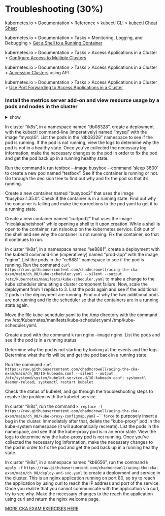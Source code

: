 # Troubleshooting (30%)

kubernetes.io > Documentation > Reference > kubectl CLI > [kubectl Cheat Sheet](https://kubernetes.io/docs/reference/kubectl/cheatsheet/)

kubernetes.io > Documentation > Tasks > Monitoring, Logging, and Debugging > [Get a Shell to a Running Container](https://kubernetes.io/docs/tasks/debug-application-cluster/get-shell-running-container/)

kubernetes.io > Documentation > Tasks > Access Applications in a Cluster > [Configure Access to Multiple Clusters](https://kubernetes.io/docs/tasks/access-application-cluster/configure-access-multiple-clusters/)

kubernetes.io > Documentation > Tasks > Access Applications in a Cluster > [Accessing Clusters](https://kubernetes.io/docs/tasks/access-application-cluster/access-cluster/) using API

kubernetes.io > Documentation > Tasks > Access Applications in a Cluster > [Use Port Forwarding to Access Applications in a Cluster](https://kubernetes.io/docs/tasks/access-application-cluster/port-forward-access-application-cluster/)

### Install the metrics server add-on and view resource usage by a pods and nodes in the cluster

<details><summary>show</summary>
<p>

```bash
# install the metrics server
kubectl apply -f https://raw.githubusercontent.com/linuxacademy/content-cka-resources/master/metrics-server-components.yaml

# verify that the metrics server is responsive
kubectl get --raw /apis/metrics.k8s.io/

# create a file named my-pod.yml
apiVersion: v1
kind: Pod
metadata:
  name: my-pod
  labels:
    app: metrics-test
spec:
  containers:
  - name: busybox
    image: radial/busyboxplus:curl
    command: ['sh', '-c', 'while true; do sleep 3600; done']

# create a pod from the my-pod.yml file
kubectl apply -f my-pod.yml

# view resources usage by the pods in the cluster
kubectl top pod

# view resource usage by the nodes in the cluster
kubectl top node
```
</p>
</details>

In cluster “ik8s”, in a namespace named “db08328”, create a deployment with the kubectl command-line (imperatively) named “mysql” with the image “mysql:8”. List the pods in the “db08328” namespace to see if the pod is running. If the pod is not running, view the logs to determine why the pod is not in a healthy state. Once you’ve collected the necessary log information, make the necessary changes to the pod in order to fix the pod and get the pod back up in a running healthy state.

Run the command k run testbox --image busybox --command 'sleep 3600' to create a new pod named “testbox”. See if the container is running or not. Go through the decision tree to find out why and fix the pod so that it’s running.

Create a new container named “busybox2” that uses the image “busybox:1.35.0”. Check if the container is in a running state. Find out why the container is failing and make the corrections to the pod yaml to get it to a running state.

Create a new container named “curlpod2” that uses the image “nicolaka/netshoot” while opening a shell to it upon creation. While a shell is open to the container, run nslookup on the kubernetes service. Exit out of the shell and see why the container is not running. Fix the container, so that it continues to run.

In cluster “ik8s”, in a namespace named “ee8881”, create a deployment with the kubectl command-line (imperatively) named “prod-app” with the image “nginx”. List the pods in the “ee8881” namespace to see if the pod is running. Run the command `curl https://raw.githubusercontent.com/chadmcrowell/acing-the-cka-exam/main/ch_08/kube-scheduler.yaml --silent --output /etc/kubernetes/manifests/kube-scheduler.yaml` to make a change to the kube scheduler simulating a cluster component failure. Now, scale the deployment from 1 replica to 3. List the pods again and see if the additional 2 pods in the deployment are running. Find out why the two additional pods are not running and fix the scheduler so that the containers are in a running state again.

Move the file kube-scheduler.yaml to the /tmp directory with the command mv /etc/Kubernetes/manifests/kube-scheduler.yaml /tmp/kube-scheduler.yaml.

Create a pod with the command k run nginx –image nginx. List the pods and see if the pod is in a running status

Determine why the pod is not starting by looking at the events and the logs. Determine what the fix will be and get the pod back in a running state.

Run the command `curl https://raw.githubusercontent.com/chadmcrowell/acing-the-cka-exam/main/ch_08/10-kubeadm.conf --silent --output /etc/systemd/system/kubelet.service.d/10-kubeadm.conf; systemctl daemon-reload; systemctl restart kubelet`

Check the status of kubelet, and go through the troubleshooting steps to resolve the problem with the kubelet service.

In cluster “ik8s”, run the command `k replace -f https://raw.githubusercontent.com/chadmcrowell/acing-the-cka-exam/main/ch_08/kube-proxy-configmap.yaml` `–``force` to purposely insert a bug in the cluster. Immediately after that, delete the “kube-proxy” pod in the kube-system namespace (it will automatically recreate). List the pods in the namespace, and see that the kube-proxy pod is in an error state. View the logs to determine why the kube-proxy pod is not running. Once you’ve collected the necessary log information, make the necessary changes to the pod in order to fix the pod and get the pod back up in a running healthy state.

In cluster “ik8s”, in a namespace named “kb6656”, run the command `k apply -f` `https://raw.githubusercontent.com/chadmcrowell/acing-the-cka-exam/main/ch_08/deploy-and-svc.yaml` to create a deployment and service in the cluster. This is an nginx application running on port 80, so try to reach the application by using curl to reach the IP address and port of the service. Once you realize that you cannot communicate with the application via curl, try to see why. Make the necessary changes to the reach the application using curl and return the nginx welcome page.




[MORE CKA EXAM EXERCISES HERE](https://killercoda.com/chadmcrowell/course/cka)